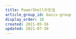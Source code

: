 ```yaml
---
title: PowerShellの文法
article_group_id: basis-group
display_order: 10
created: 2021-05-16
updated: 2021-07-30
---
```

